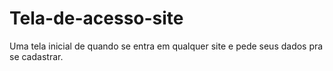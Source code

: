 # Tela-de-acesso-site
Uma tela inicial de quando se entra em qualquer site e pede seus dados pra se cadastrar.
